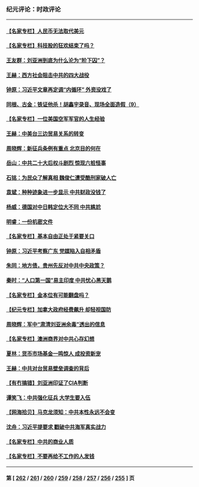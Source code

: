 ### 纪元评论：时政评论
---
#### [【名家专栏】人民币无法取代美元](../../pages/nsc1025/n13974270.md) 
#### [【名家专栏】科技股的狂欢结束了吗？](../../pages/nsc1025/n13972895.md) 
#### [王友群：刘亚洲到底为什么沦为“阶下囚”？](../../pages/nsc1025/n13973940.md) 
#### [王赫：西方社会阻击中共的四大战役](../../pages/nsc1025/n13974104.md) 
#### [钟原：习近平文章再定调“内循环” 外资没戏了](../../pages/nsc1025/n13973903.md) 
#### [同根、古金：铁证他杀！胡鑫宇录音、现场全面造假（9）](../../pages/nsc1025/n13971453.md) 
#### [【名家专栏】一位美国空军军官的人生经验](../../pages/nsc1025/n13973594.md) 
#### [王赫：中美台三边贸易关系的转变](../../pages/nsc1025/n13973676.md) 
#### [周晓辉：新征兵条例有重点 北京目的何在](../../pages/nsc1025/n13973675.md) 
#### [岳山：中共二十大后权斗剧烈 惊现六桩怪事](../../pages/nsc1025/n13973599.md) 
#### [石铭：为民众了解真相 魏俊仁遭受酷刑家破人亡](../../pages/nsc1025/n13973508.md) 
#### [袁斌：种种迹象进一步显示 中共财政没钱了](../../pages/nsc1025/n13973475.md) 
#### [杨威：德国对中日韩定位大不同 中共尴尬](../../pages/nsc1025/n13973307.md) 
#### [明睿：一份机密文件](../../pages/nsc1025/n13973132.md) 
#### [【名家专栏】基本自由正处于紧要关口](../../pages/nsc1025/n13971242.md) 
#### [钟原：习近平考察广东 党媒陷入自相矛盾](../../pages/nsc1025/n13972499.md) 
#### [朱同：地方债，贵州先反对中共中央政策？](../../pages/nsc1025/n13972602.md) 
#### [秦时：“人口第一国”易主印度 中共忧心黑天鹅](../../pages/nsc1025/n13972442.md) 
#### [【名家专栏】金本位有可能翻盘吗？](../../pages/nsc1025/n13971975.md) 
#### [【纪元专栏】加拿大政府经费飙升 却轻视国防](../../pages/nsc1025/n13972308.md) 
#### [周晓辉：军中“肃清刘亚洲余毒”透出的信息](../../pages/nsc1025/n13972301.md) 
#### [【名家专栏】澳洲商界对中共心存幻想](../../pages/nsc1025/n13972056.md) 
#### [夏林：货币市场基金一鸣惊人 成投资新宠](../../pages/nsc1025/n13972267.md) 
#### [王赫：中共对台贸易壁垒调查的背后](../../pages/nsc1025/n13971973.md) 
#### [【有冇搞错】刘亚洲印证了CIA判断](../../pages/nsc1025/n13972196.md) 
#### [谭笑飞：中共强化征兵 大学生要入伍](../../pages/nsc1025/n13972100.md) 
#### [【网海拾贝】马克龙须知：中共本性永远不会变](../../pages/nsc1025/n13972057.md) 
#### [沈舟：习近平提要求 戳破中共海军真实战力](../../pages/nsc1025/n13971592.md) 
#### [【名家专栏】中共的商业人质](../../pages/nsc1025/n13969678.md) 
#### [【名家专栏】不要再给不工作的人发钱](../../pages/nsc1025/n13971306.md) 

---
#### 第 [ [262](./262.md) / [261](./261.md) / [260](./260.md) / [259](./259.md) / [258](./258.md) / [257](./257.md) / [256](./256.md) / [255](./255.md) ] 页
